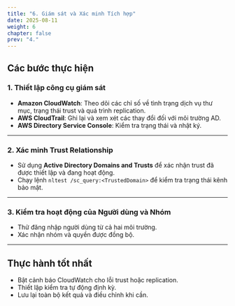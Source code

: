 ```yaml
---
title: "6. Giám sát và Xác minh Tích hợp"
date: 2025-08-11
weight: 6
chapter: false
prev: "4."
---
```


## Các bước thực hiện

### 1. Thiết lập công cụ giám sát
- **Amazon CloudWatch**: Theo dõi các chỉ số về tình trạng dịch vụ thư mục, trạng thái trust và quá trình replication.
- **AWS CloudTrail**: Ghi lại và xem xét các thay đổi đối với môi trường AD.
- **AWS Directory Service Console**: Kiểm tra trạng thái và nhật ký.

---

### 2. Xác minh Trust Relationship
- Sử dụng **Active Directory Domains and Trusts** để xác nhận trust đã được thiết lập và đang hoạt động.
- Chạy lệnh `nltest /sc_query:<TrustedDomain>` để kiểm tra trạng thái kênh bảo mật.

---

### 3. Kiểm tra hoạt động của Người dùng và Nhóm
- Thử đăng nhập người dùng từ cả hai môi trường.
- Xác nhận nhóm và quyền được đồng bộ.

---

## Thực hành tốt nhất
- Bật cảnh báo CloudWatch cho lỗi trust hoặc replication.
- Thiết lập kiểm tra tự động định kỳ.
- Lưu lại toàn bộ kết quả và điều chỉnh khi cần.
